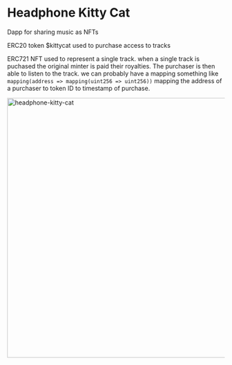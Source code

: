 # Headphone Kitty Cat

Dapp for sharing music as NFTs

ERC20 token $kittycat used to purchase access to tracks

ERC721 NFT used to represent a single track. when a single track is puchased the original minter is paid their royalties. The purchaser is then able to listen to the track. we can probably have a mapping something like `mapping(address => mapping(uint256 => uint256))` mapping the address of a purchaser to token ID to timestamp of purchase.


<img width="600" alt="headphone-kitty-cat" src="https://user-images.githubusercontent.com/23342939/116082263-1c4ace80-a693-11eb-9205-5341713770b4.png">
